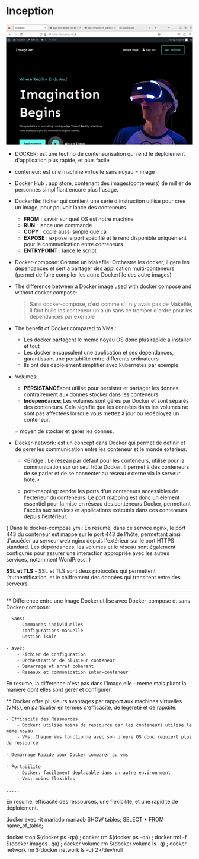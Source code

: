 # Inception

![image](image/image.png)

- DOCKER: est une techno de conteneurisation qui rend le deploiement d'application plus rapide, et plus facile

- conteneur: est une machine virtuelle sans noyau = image

- Docker Hub : app store, contenant des images(conteneurs) de millier de personnes simplifiant encore plus l'usage.

- Dockerfile: fichier qui contient une serie d'instruction utilise pour cree un image, pour pouvoir lance des conteneurs.
    - **FROM** : savoir sur quel OS est notre machine
    - **RUN** : lance une commande
    - **COPY** : copie aussi simple que ca
    - **EXPOSE** : expose le port spécifié et le rend disponible uniquement pour la communication entre conteneurs. 
    - **ENTRYPOINT** : lance le script

- Docker-compose: Comme un Makefile: Orchestre les docker, il gere les dependances et sert a partager des application multi-conteneurs
(permet de faire compiler les autre Dockerfile des autre images)

- The difference between a Docker image used with docker compose and without docker compose:
  > Sans docker-compose, c'est comme s'il n'y avais pas de Makefile, il faut build les conteneur un a un sans ce tromper d'ordre pour les dependances par exemple

- The benefit of Docker compared to VMs :
    - Les docker partagent le meme noyau OS donc plus rapide a installer et tout
    - Les docker encapsulent une application et ses dependances, garantissant une portabilite entre differents ordinateurs
    - Ils ont des deploiement simplifier avec kubernetes par exemple
   
- Volumes: 
    - **PERSISTANCE**sont utilise pour persister et partager les donnes contrairement aux donnes stocker dans les conteneurs
    - **Independance**: Les volumes sont gérés par Docker et sont séparés des conteneurs. Cela signifie que les données dans les volumes ne sont pas affectées lorsque vous mettez à jour ou redéployez un conteneur.

    = moyen de stocker et gerer les donnes.

- Docker-network: est un concept dans Docker qui permet de definir et de gerer les communication entre les conteneur et le monde exterieur.
    - <Bridge : Le réseau par défaut pour les conteneurs, utilisé pour la communication sur un seul hôte Docker. Il permet à des conteneurs de se parler et de se connecter au réseau externe via le serveur hôte.>
    
    - port-mapping: rendre les ports d'un conteneurs accessibles de l'exterieur du conteneurs.
    Le port mapping est donc un élément essentiel pour la mise en réseau des conteneurs Docker, permettant l'accès aux services et applications exécutés dans ces conteneurs depuis l'extérieur.

{
    Dans le docker-compose.yml: En résumé, dans ce service nginx, le port 443 du conteneur est mappé sur le port 443 de l'hôte, permettant ainsi d'accéder au serveur web nginx depuis l'extérieur sur le port HTTPS standard. Les dépendances, les volumes et le réseau sont également configurés pour assurer une interaction appropriée avec les autres services, notamment WordPress.
}

**SSL et TLS**
    - SSL et TLS sont deux protocoles qui permettent l’authentification, et le chiffrement des données qui transitent entre des serveurs.


------------------------------------------------------

** Difference entre une image Docker utilise avec Docker-compose et sans Docker-compose:

    - Sans:
        - Commandes individuelles
        - configurations manuelle
        - Gestion isole

    - Avec:
        - Fichier de configuration
        - Orchestration de plusieur conteneur
        - Demarrage et arret coherant
        - Reseaux et communication inter-conteneur

En resume, la difference n'est pas dans l'image elle - meme mais plutot la maniere dont elles sont gerer et configurer.

** Docker offre plusieurs avantages par rapport aux machines virtuelles (VMs), en particulier en termes d'efficacité, de légèreté et de rapidité. 

    - Efficacité des Ressources
        - Docker: utilise moins de ressource car les conteneurs utilise le meme noyau
        - VMs: Chaque Vms fonctionne avec son propre OS donc requiert plus de ressource

    - Demarrage Rapide pour Docker comparer au vms

    - Portabilite
        - Docker: facilement deplacable dans un autre environnment 
        - Vms: moins flexibles

    .....

En resume,  efficacité des ressources, une flexibilité, et une rapidité de déploiement.

docker exec -it mariadb mariadb
SHOW tables;
SELECT * FROM name_of_table;

docker stop $(docker ps -qa) ; docker rm $(docker ps -qa) ; docker rmi -f $(docker images -qa) ; docker volume rm $(docker volume ls -q) ; docker network rm $(docker network ls -q) 2>/dev/null
